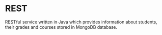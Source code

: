 # REST

RESTful service written in Java which provides information about students, their grades and courses stored in MongoDB database.
